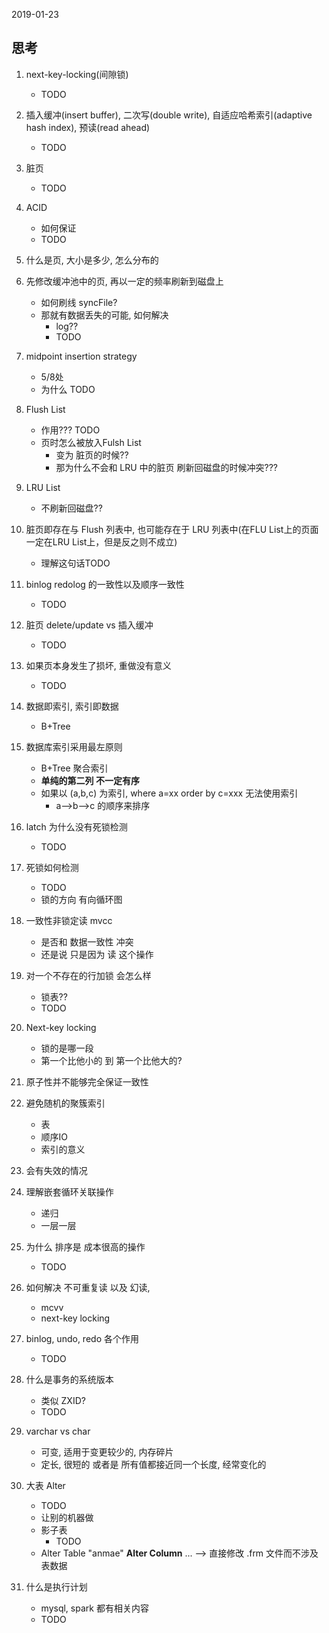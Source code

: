2019-01-23

## 思考
1. next-key-locking(间隙锁)
    - TODO
2. 插入缓冲(insert buffer), 二次写(double write), 自适应哈希索引(adaptive hash index), 预读(read ahead)
    - TODO
2. 脏页
    - TODO
1. ACID
    - 如何保证
    - TODO
2. 什么是页, 大小是多少, 怎么分布的
2. 先修改缓冲池中的页, 再以一定的频率刷新到磁盘上
    - 如何刷线 syncFile?
    - 那就有数据丢失的可能, 如何解决
        - log??
        - TODO
2. midpoint insertion strategy
    - 5/8处
    - 为什么 TODO
    
3. Flush List
    - 作用??? TODO
    - 页时怎么被放入Fulsh List
        - 变为 脏页的时候??
        - 那为什么不会和 LRU 中的脏页 刷新回磁盘的时候冲突???
1. LRU List
    - 不刷新回磁盘??
1. 脏页即存在与 Flush  列表中, 也可能存在于 LRU 列表中(在FLU List上的页面一定在LRU List上，但是反之则不成立)
    - 理解这句话TODO
2. binlog redolog 的一致性以及顺序一致性
    - TODO
1. 脏页 delete/update vs 插入缓冲
    - TODO
2. 如果页本身发生了损坏, 重做没有意义
    - TODO
2. 数据即索引, 索引即数据
    - B+Tree
1. 数据库索引采用最左原则
    - B+Tree 聚合索引
    - **单纯的第二列 不一定有序**
    - 如果以 (a,b,c) 为索引, where a=xx order by c=xxx 无法使用索引
        - a-->b-->c 的顺序来排序
1. latch 为什么没有死锁检测
    - TODO
1. 死锁如何检测
    - TODO
    - 锁的方向 有向循环图
1. 一致性非锁定读 mvcc
    - 是否和 数据一致性 冲突
    - 还是说 只是因为 读 这个操作
1. 对一个不存在的行加锁 会怎么样
    - 锁表??
    - TODO
1. Next-key locking
    - 锁的是哪一段
    - 第一个比他小的 到 第一个比他大的?
1. 原子性并不能够完全保证一致性

1. 避免随机的聚簇索引
    - 表
    - 顺序IO
    - 索引的意义
2. 会有失效的情况

2. 理解嵌套循环关联操作
    - 递归
    - 一层一层
    
2. 为什么 排序是 成本很高的操作
    - TODO
1. 如何解决 不可重复读 以及 幻读, 
    - mcvv
    - next-key locking
1. binlog, undo, redo 各个作用
    - TODO
1. 什么是事务的系统版本
    - 类似 ZXID?
    - TODO
1. varchar vs char
    - 可变, 适用于变更较少的, 内存碎片
    - 定长, 很短的 或者是 所有值都接近同一个长度, 经常变化的
1. 大表 Alter 
    - TODO
    - 让别的机器做
    - 影子表
        - TODO
    - Alter Table "anmae" **Alter Column** ...  --> 直接修改 .frm 文件而不涉及表数据
1. 什么是执行计划
    - mysql, spark 都有相关内容
    - TODO